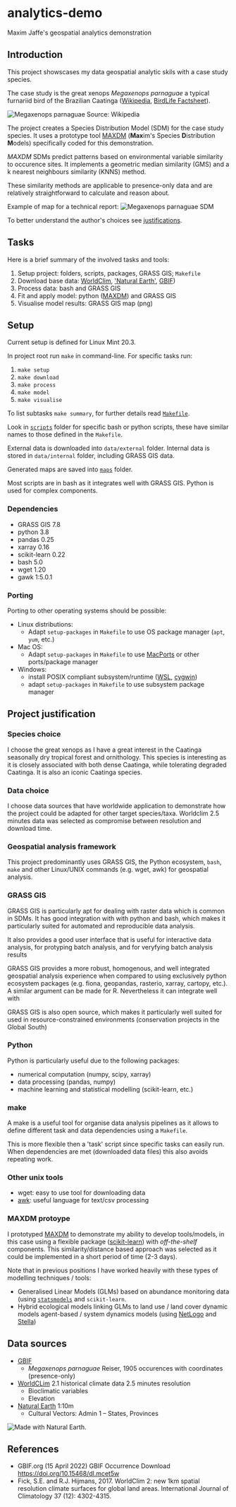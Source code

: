 # analytics-demo
Maxim Jaffe's geospatial analytics demonstration 


## Introduction

This project showscases my data geospatial analytic skils with a case study species.

The case study is the great xenops *Megaxenops parnaguae* a typical furnariid bird of the Brazilian Caatinga ([Wikipedia](https://en.wikipedia.org/wiki/Great_xenops), [BirdLife Factsheet](http://datazone.birdlife.org/species/factsheet/great-xenops-megaxenops-parnaguae)).

![*Megaxenops parnaguae*](https://upload.wikimedia.org/wikipedia/commons/thumb/4/45/Great_Xenops_Megaxenops_parnaguae.jpg/320px-Great_Xenops_Megaxenops_parnaguae.jpg)
Source: Wikipedia

The project creates a Species Distribution Model (SDM) for the case study species. It uses a prototype tool <a name='maxdm'></a>[MAXDM](/scripts/tools/maxdm.py) (**Max**im's Species **D**istribution **M**odels) specifically coded for this demonstration.

*MAXDM* SDMs predict patterns based on environmental variable similarity to occurence sites. It implements a geometric median similarity (GMS) and a k nearest neighbours similarity (KNNS) method.

These similarity methods are applicable to presence-only data and are relatively straightforward to calculate and reason about.

Example of map for a technical report:
![Megaxenops parnaguae SDM](maps/gms_map.png)


To better understand the author's choices see [justifications](#justifications).


## Tasks

Here is a brief summary of the involved tasks and tools:

  1. Setup project: folders, scripts, packages, GRASS GIS; `Makefile`
  2. Download base data: [WorldClim](#worldclim), ['Natural Earth'](#natural-earth), [GBIF](#gbif))
  3. Process data: bash and GRASS GIS
  4. Fit and apply model: python ([MAXDM](#maxdm)) and GRASS GIS
  5. Visualise model results: GRASS GIS map (png)


## Setup

Current setup is defined for Linux Mint 20.3.

In project root run `make` in command-line. For specific tasks run:

1. `make setup`
2. `make download`
3. `make process`
4. `make model`
5. `make visualise`

To list subtasks `make summary`, for further details read [`Makefile`](Makefile).

Look in [`scripts`](scripts/) folder for specific bash or python scripts, these have similar names to those defined in the `Makefile`.

External data is downloaded into `data/external` folder. Internal data is stored in `data/internal` folder, including GRASS GIS data.

Generated maps are saved into [`maps`](maps/) folder.

Most scripts are in bash as it integrates well with GRASS GIS. Python is used for complex components.

### Dependencies
  * GRASS GIS 7.8
  * python 3.8
  * pandas 0.25
  * xarray 0.16
  * scikit-learn 0.22
  * bash 5.0
  * wget 1.20
  * gawk 1:5.0.1

### Porting

Porting to other operating systems should be possible:

* Linux distributions:
  * Adapt `setup-packages` in `Makefile` to use OS package manager (`apt`, `yum`, etc.)
* Mac OS:
  * Adapt `setup-packages` in `Makefile` to use [MacPorts](https://www.macports.org/) or other ports/package manager
* Windows:
  * install POSIX compliant subsystem/runtime ([WSL](https://docs.microsoft.com/en-us/windows/wsl/install), [cygwin](https://cygwin.com/))
  * adapt `setup-packages` in `Makefile` to use subsystem package manager


<a name='justifications'></a>
## Project justification

### Species choice
I choose the great xenops as I have a great interest in the Caatinga seasonally dry tropical forest and ornithology. This species is interesting as it is closely associated with both dense Caatinga, while tolerating degraded Caatinga. It is also an iconic Caatinga species.

### Data choice
I choose data sources that have worldwide application to demonstrate how the project could be adapted for other target species/taxa. Worldclim 2.5 minutes data was selected as compromise between resolution and download time.

### Geospatial analysis framework
This project predominantly uses GRASS GIS, the Python ecosystem, `bash`, `make` and other Linux/UNIX commands (e.g. wget, awk) for geospatial analysis.

### GRASS GIS
GRASS GIS is particularly apt for dealing with raster data which is common in SDMs. It has good integration with with python and bash, which makes it particularly suited for automated and reproducible data analysis.

It also provides a good user interface that is useful for interactive data analysis, for protyping batch analysis, and for veryfying batch analysis results

GRASS GIS provides a more robust, homogenous, and well integrated geospatial analysis experience when compared to using exclusively python ecosystem packages (e.g. fiona, geopandas, rasterio, xarray, cartopy, etc.). A similar argument can be made for R. Nevertheless it can integrate well with 

GRASS GIS is also open source, which makes it particularly well suited for used in resource-constrained environments (conservation projects in the Global South)

### Python
Python is particularly useful due to the following packages:
  * numerical computation (numpy, scipy, xarray)
  * data processing (pandas, numpy)
  * machine learning and statistical modelling (scikit-learn, etc.)

### make
A make is a useful tool for organise data analysis pipelines as it allows to define different task and data dependencies using a `Makefile`.

This is more flexible then a 'task' script since specific tasks can easily run. When dependencies are met (downloaded data files) this also avoids repeating work.

### Other unix tools
* wget: easy to use tool for downloading data
* [awk](https://en.wikipedia.org/wiki/AWK): useful language for text/csv processing

<a name='maxdm-justification'></a>
### MAXDM protoype
I prototyped [MAXDM](#maxdm) to demonstrate my ability to develop tools/models, in this case using a flexible package ([scikit-learn](https://scikit-learn.org/)) with *off-the-shelf* components. This similarity/distance based approach was selected as it could be implemented in a short period of time (2-3 days).

Note that in previous positions I have worked heavily with these types of modelling techniques / tools:

* Generalised Linear Models (GLMs) based on abundance monitoring data (using [`statsmodels`](https://www.statsmodels.org/) and `scikit-learn`.
* Hybrid ecological models linking GLMs to land use / land cover dynamic models agent-based / system dynamics models (using [NetLogo](https://en.wikipedia.org/wiki/NetLogo) and [Stella](https://en.wikipedia.org/wiki/STELLA_(programming_language)))

<!--- 
### Package manager
*TODO* write about conda
-->


## Data sources

* [GBIF](#gbif) 
  * *Megaxenops parnaguae* Reiser, 1905 occurences with coordinates (presence-only)
* <a name="worldclim"></a>[WorldCLim](https://www.worldclim.org/data/worldclim21.html) 2.1 historical climate data 2.5 minutes resolution
  * Bioclimatic variables
  * Elevation
* <a name="natural-earth"></a>[Natural Earth](https://www.naturalearthdata.com/) 1:10m
  * Cultural Vectors: Admin 1 – States, Provinces

![ Made with Natural Earth.](https://www.naturalearthdata.com/wp-content/uploads/2009/08/NEV-Logo-Black.png)


## References
* <a name="gbif"></a> GBIF.org (15 April 2022) GBIF Occurrence Download  https://doi.org/10.15468/dl.mcet5w
* Fick, S.E. and R.J. Hijmans, 2017. WorldClim 2: new 1km spatial resolution climate surfaces for global land areas. International Journal of Climatology 37 (12): 4302-4315. 
